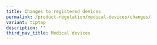 ```yaml
---
title: Changes to registered devices
permalink: /product-regulation/medical-devices/changes/
variant: tiptap
description: ""
third_nav_title: Medical devices
---
```

